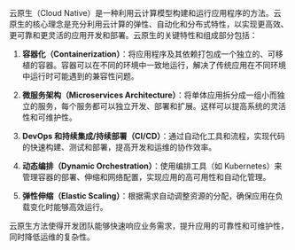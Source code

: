 云原生（Cloud Native）是一种利用云计算模型构建和运行应用程序的方法。云原生的核心理念是充分利用云计算的弹性、自动化和分布式特性，以实现更高效、更可靠和更灵活的应用开发和部署。云原生的关键特性和组成部分包括：

1. **容器化（Containerization）**：将应用程序及其依赖打包成一个独立的、可移植的容器。容器可以在不同的环境中一致地运行，解决了传统应用在不同环境中运行时可能遇到的兼容性问题。

2. **微服务架构（Microservices Architecture）**：将单体应用拆分成一组小而独立的服务，每个服务都可以独立开发、部署和扩展。这样可以提高系统的灵活性和可维护性。

3. **DevOps 和持续集成/持续部署（CI/CD）**：通过自动化工具和流程，实现代码的快速构建、测试和部署，提高开发和运维的协作效率。

4. **动态编排（Dynamic Orchestration）**：使用编排工具（如 Kubernetes）来管理容器的部署、伸缩和网络配置，实现应用的高可用性和自动化管理。

5. **弹性伸缩（Elastic Scaling）**：根据需求自动调整资源的分配，确保应用在负载变化时能够高效运行。

云原生方法使得开发团队能够快速响应业务需求，提升应用的可靠性和可维护性，同时降低运维的复杂性。